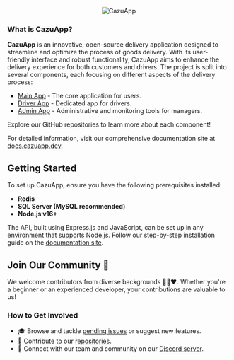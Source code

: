 <p align="center">
  <img src="https://www.cazuapp.dev/assets/images/logo.png" alt="CazuApp">
</p>

### What is CazuApp?

**CazuApp** is an innovative, open-source delivery application designed to streamline and optimize the process of goods delivery. With its user-friendly interface and robust functionality, CazuApp aims to enhance the delivery experience for both customers and drivers. The project is split into several components, each focusing on different aspects of the delivery process:

- [Main App](https://github.com/cazuapp/main-app) - The core application for users.
- [Driver App](https://github.com/cazuapp/driver-app) - Dedicated app for drivers.
- [Admin App](https://github.com/cazuapp/admin-app) - Administrative and monitoring tools for managers.

Explore our GitHub repositories to learn more about each component!

For detailed information, visit our comprehensive documentation site at [docs.cazuapp.dev](https://docs.cazuapp.dev/).

## Getting Started

To set up CazuApp, ensure you have the following prerequisites installed:

- **Redis**
- **SQL Server (MySQL recommended)**
- **Node.js v16+**

The API, built using Express.js and JavaScript, can be set up in any environment that supports Node.js. Follow our step-by-step installation guide on the [documentation site](https://docs.cazuapp.dev/api/server/installation).

## Join Our Community 👋

We welcome contributors from diverse backgrounds 🌈👨❤️. Whether you're a beginner or an experienced developer, your contributions are valuable to us!

### How to Get Involved

- 🎓 Browse and tackle [pending issues](https://github.com/cazuapp/main-server/issues) or suggest new features.
- 🌵 Contribute to our [repositories](https://github.com/cazuapp).
- 💬 Connect with our team and community on our [Discord server](https://discord.cazuapp.dev).

